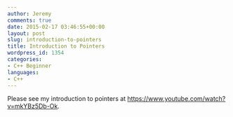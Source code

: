 ```yaml
---
author: Jeremy
comments: true
date: 2015-02-17 03:46:55+00:00
layout: post
slug: introduction-to-pointers
title: Introduction to Pointers
wordpress_id: 1354
categories:
- C++ Beginner
languages:
- C++
---
```


Please see my introduction to pointers at https://www.youtube.com/watch?v=mkYBz5Db-Ok.




